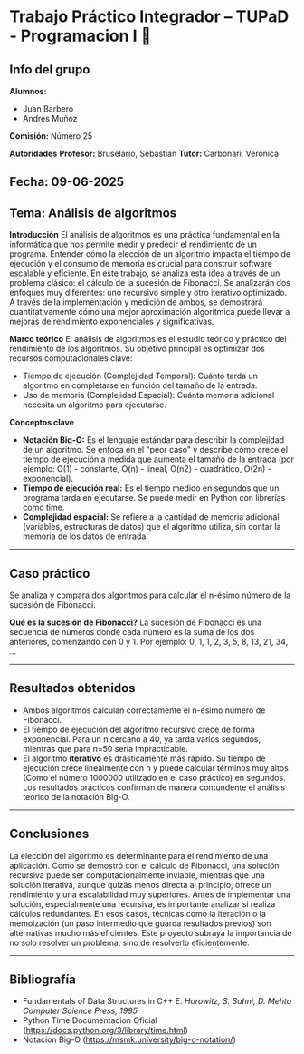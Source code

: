 # Trabajo Práctico Integrador – TUPaD - Programacion I 📑

## Info del grupo

**Alumnos:**
- Juan Barbero
- Andres Muñoz

**Comisión:**
Número 25

**Autoridades**
**Profesor:** Bruselario, Sebastian
**Tutor:** Carbonari, Veronica

**Fecha:** 09-06-2025
---

## Tema: Análisis de algoritmos

**Introducción**
El análisis de algoritmos es una práctica fundamental en la informática que nos permite medir y predecir el rendimiento de un programa. Entender cómo la elección de un algoritmo impacta el tiempo de ejecución y el consumo de memoria es crucial para construir software escalable y eficiente.
En este trabajo, se analiza esta idea a través de un problema clásico: el cálculo de la sucesión de Fibonacci. Se analizarán dos enfoques muy diferentes: uno recursivo simple y otro iterativo optimizado. A través de la implementación y medición de ambos, se demostrará cuantitativamente cómo una mejor aproximación algorítmica puede llevar a mejoras de rendimiento exponenciales y significativas.

**Marco teórico**
El análisis de algoritmos es el estudio teórico y práctico del rendimiento de los algoritmos. Su objetivo principal es optimizar dos recursos computacionales clave:
- Tiempo de ejecución (Complejidad Temporal): Cuánto tarda un algoritmo en completarse en función del tamaño de la entrada.
- Uso de memoria (Complejidad Espacial): Cuánta memoria adicional necesita un algoritmo para ejecutarse.


**Conceptos clave**
- **Notación Big-O:** Es el lenguaje estándar para describir la complejidad de un algoritmo. Se enfoca en el "peor caso" y describe cómo crece el tiempo de ejecución a medida que aumenta el tamaño de la entrada (por ejemplo: O(1) - constante, O(n) - lineal, O(n2) - cuadrático, O(2n) - exponencial).
- **Tiempo de ejecución real:** Es el tiempo medido en segundos que un programa tarda en ejecutarse. Se puede medir en Python con librerías como time.
- **Complejidad espacial:** Se refiere a la cantidad de memoria adicional (variables, estructuras de datos) que el algoritmo utiliza, sin contar la memoria de los datos de entrada.

---

## Caso práctico
Se analiza y compara dos algoritmos para calcular el n-ésimo número de la sucesión de Fibonacci.

**Qué es la sucesión de Fibonacci?**
La sucesión de Fibonacci es una secuencia de números donde cada número es la suma de los dos anteriores, comenzando con 0 y 1. Por ejemplo: 0, 1, 1, 2, 3, 5, 8, 13, 21, 34, ...

---

## Resultados obtenidos
- Ambos algoritmos calculan correctamente el n-ésimo número de Fibonacci.
- El tiempo de ejecución del algoritmo recursivo crece de forma exponencial. Para un n cercano a 40, ya tarda varios segundos, mientras que para n=50 sería impracticable.
- El algoritmo **iterativo** es drásticamente más rápido. Su tiempo de ejecución crece linealmente con n y puede calcular términos muy altos (Como el número 1000000 utilizado en el caso práctico) en segundos.
Los resultados prácticos confirman de manera contundente el análisis teórico de la notación Big-O.

---

## Conclusiones
La elección del algoritmo es determinante para el rendimiento de una aplicación. Como se demostró con el cálculo de Fibonacci, una solución recursiva puede ser computacionalmente inviable, mientras que una solución iterativa, aunque quizás menos directa al principio, ofrece un rendimiento y una escalabilidad muy superiores. Antes de implementar una solución, especialmente una recursiva, es importante analizar si realiza cálculos redundantes. En esos casos, técnicas como la iteración o la memoización (un paso intermedio que guarda resultados previos) son alternativas mucho más eficientes. Este proyecto subraya la importancia de no solo resolver un problema, sino de resolverlo eficientemente.

---

## Bibliografía

- Fundamentals of Data Structures in C++ E. *Horowitz, S. Sahni, D. Mehta Computer Science Press, 1995* 
- Python Time Documentacion Oficial (https://docs.python.org/3/library/time.html)
- Notacion Big-O (https://msmk.university/big-o-notation/)
